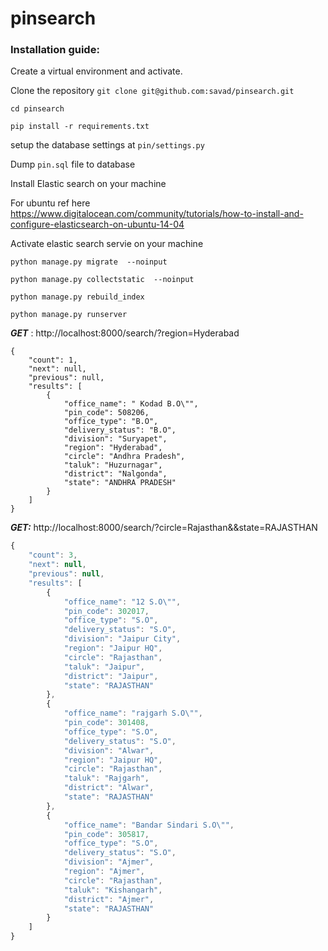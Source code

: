 # pinsearch

### Installation guide:

Create a virtual environment and activate.

Clone the repository
`git clone git@github.com:savad/pinsearch.git`

`cd pinsearch`

`pip install -r requirements.txt`

setup the database settings at `pin/settings.py`

Dump `pin.sql` file to database

Install Elastic search on your machine

For ubuntu ref here https://www.digitalocean.com/community/tutorials/how-to-install-and-configure-elasticsearch-on-ubuntu-14-04

Activate elastic search servie on your machine

`python manage.py migrate  --noinput`

`python manage.py collectstatic  --noinput`

`python manage.py rebuild_index`

`python manage.py runserver`



***GET*** : http://localhost:8000/search/?region=Hyderabad

```javascipt
{
    "count": 1,
    "next": null,
    "previous": null,
    "results": [
        {
            "office_name": " Kodad B.O\"",
            "pin_code": 508206,
            "office_type": "B.O",
            "delivery_status": "B.O",
            "division": "Suryapet",
            "region": "Hyderabad",
            "circle": "Andhra Pradesh",
            "taluk": "Huzurnagar",
            "district": "Nalgonda",
            "state": "ANDHRA PRADESH"
        }
    ]
}
```


***GET:*** http://localhost:8000/search/?circle=Rajasthan&&state=RAJASTHAN
```javascript
{
    "count": 3,
    "next": null,
    "previous": null,
    "results": [
        {
            "office_name": "12 S.O\"",
            "pin_code": 302017,
            "office_type": "S.O",
            "delivery_status": "S.O",
            "division": "Jaipur City",
            "region": "Jaipur HQ",
            "circle": "Rajasthan",
            "taluk": "Jaipur",
            "district": "Jaipur",
            "state": "RAJASTHAN"
        },
        {
            "office_name": "rajgarh S.O\"",
            "pin_code": 301408,
            "office_type": "S.O",
            "delivery_status": "S.O",
            "division": "Alwar",
            "region": "Jaipur HQ",
            "circle": "Rajasthan",
            "taluk": "Rajgarh",
            "district": "Alwar",
            "state": "RAJASTHAN"
        },
        {
            "office_name": "Bandar Sindari S.O\"",
            "pin_code": 305817,
            "office_type": "S.O",
            "delivery_status": "S.O",
            "division": "Ajmer",
            "region": "Ajmer",
            "circle": "Rajasthan",
            "taluk": "Kishangarh",
            "district": "Ajmer",
            "state": "RAJASTHAN"
        }
    ]
}
```

